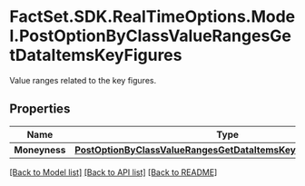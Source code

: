 # FactSet.SDK.RealTimeOptions.Model.PostOptionByClassValueRangesGetDataItemsKeyFigures
Value ranges related to the key figures.

## Properties

Name | Type | Description | Notes
------------ | ------------- | ------------- | -------------
**Moneyness** | [**PostOptionByClassValueRangesGetDataItemsKeyFiguresMoneyness**](PostOptionByClassValueRangesGetDataItemsKeyFiguresMoneyness.md) |  | [optional] 

[[Back to Model list]](../README.md#documentation-for-models) [[Back to API list]](../README.md#documentation-for-api-endpoints) [[Back to README]](../README.md)

